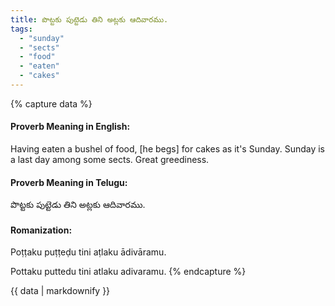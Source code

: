 ```yaml
---
title: పొట్టకు పుట్టెడు తిని అట్లకు ఆదివారము.
tags:
  - "sunday"
  - "sects"
  - "food"
  - "eaten"
  - "cakes"
---
```


{% capture data %}
#### Proverb Meaning in English:
Having eaten a bushel of food, [he begs] for cakes as it's Sunday.
Sunday is a last day among some sects.
Great greediness.

#### Proverb Meaning in Telugu:
పొట్టకు పుట్టెడు తిని అట్లకు ఆదివారము.

#### Romanization:
Poṭṭaku puṭṭeḍu tini aṭlaku ādivāramu.

Pottaku puttedu tini atlaku adivaramu.
{% endcapture %}

{{ data | markdownify }}

